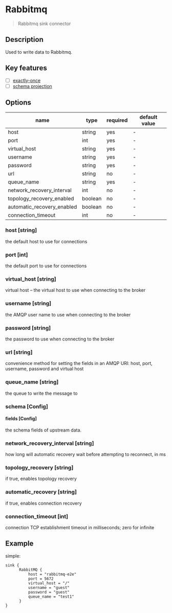 # Rabbitmq

> Rabbitmq sink connector

## Description

Used to write data to Rabbitmq.

## Key features

- [ ] [exactly-once](../../concept/connector-v2-features.md)
- [ ] [schema projection](../../concept/connector-v2-features.md)

##  Options

| name                        | type    | required | default value |
|-----------------------------|---------|----------|---------------|
| host                        | string  | yes      | -             |
| port                        | int     | yes      | -             |
| virtual_host                | string  | yes      | -             |
| username                    | string  | yes      | -             |
| password                    | string  | yes      | -             |
| url                         | string  | no       | -             |
| queue_name                  | string  | yes      | -             |
| network_recovery_interval   | int     | no       | -             |
| topology_recovery_enabled   | boolean | no       | -             |
| automatic_recovery_enabled  | boolean | no       | -             |
| connection_timeout          | int     | no       | -             |

### host [string]

the default host to use for connections

### port [int]

the default port to use for connections

### virtual_host [string]

virtual host – the virtual host to use when connecting to the broker

### username [string]

the AMQP user name to use when connecting to the broker

### password [string]

the password to use when connecting to the broker

### url [string]

convenience method for setting the fields in an AMQP URI: host, port, username, password and virtual host

### queue_name [string]

the queue to write the message to

### schema [Config]

#### fields [Config]

the schema fields of upstream data.

### network_recovery_interval [string]

how long will automatic recovery wait before attempting to reconnect, in ms

### topology_recovery [string]

if true, enables topology recovery

### automatic_recovery [string]

if true, enables connection recovery

### connection_timeout [int]

connection TCP establishment timeout in milliseconds; zero for infinite

## Example

simple:

```hocon
sink {
      RabbitMQ {
          host = "rabbitmq-e2e"
          port = 5672
          virtual_host = "/"
          username = "guest"
          password = "guest"
          queue_name = "test1"
      }
}
```
